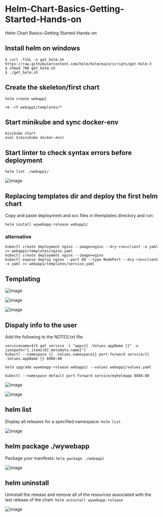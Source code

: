 # Helm-Chart-Basics-Getting-Started-Hands-on
Helm Chart Basics-Getting Started-Hands-on

## Install helm on windows

```
$ curl -fsSL -o get_helm.sh https://raw.githubusercontent.com/helm/helm/main/scripts/get-helm-3
$ chmod 700 get_helm.sh
$ ./get_helm.sh
```

## Create the skeleton/first chart

```
helm create webapp1
```

```
rm -rf webapp1/templates/*
```

## Start minikube and sync docker-env

```
minikube start
eval $(minikube docker-env)
```
## Start linter to check syntax errors before deployment

`helm lint ./webapp1/`

![image](https://user-images.githubusercontent.com/96833570/216052162-2042a3d8-e658-47ab-9fd6-6e70a341e81e.png)


## Replacing templates dir and deploy the first helm chart

Copy and paste deployment and svc files in themplates directory and run:

`helm install wywebapp-release webapp1/`


### alternative

```
kubectl create deployment nginx --image=nginx --dry-run=client -o yaml >> webapp1/templates/nginx.yaml
kubectl create deployment nginx --image=nginx
kubectl expose deploy nginx --port 80 --type NodePort --dry-run=client -o yaml >> webapp1/templates/service.yaml
```

## Templating

![image](https://user-images.githubusercontent.com/96833570/216051343-7ecef42f-c08c-48cb-af44-133e1d3af250.png)

![image](https://user-images.githubusercontent.com/96833570/216051531-9206ffc7-bb87-4c3d-81e1-06b3084008c9.png)

![image](https://user-images.githubusercontent.com/96833570/216051689-2c1edefa-9c71-460f-8731-c91d0a6c2a40.png)


## Dispaly info to the user

Add the following to the NOTES.txt file. 

```
servicename=$(k get service -l "app={{ .Values.appName }}" -o jsonpath="{.items[0].metadata.name}")
kubectl --namespace {{ .Values.namespace}} port-forward service/{{ .Values.appName }} 8888:80
```

`helm upgrade wywebapp-release webapp1/ --values webapp1/values.yaml`

`kubectl --namespace default port-forward service/myhelmapp 8888:80`

![image](https://user-images.githubusercontent.com/96833570/216103208-ee52f2df-d7e5-4382-b9cc-fcdf8222e1c9.png)

![image](https://user-images.githubusercontent.com/96833570/216103923-c448b42e-65ba-4a89-888e-6e1b9314a7c1.png)

## helm list

Display all releases for a specified namespace: `helm list`

![image](https://user-images.githubusercontent.com/96833570/216104849-678704a8-1b26-46be-a682-be878b601dc8.png)




## helm package ./wywebapp

Package your manifests: `helm package ./webapp1`

![image](https://user-images.githubusercontent.com/96833570/216105548-0d403618-1e5f-4e9f-adf1-d09150856fd6.png)


## helm uninstall 

Uninstall the release and remove all of the resources associated with the last release of the chart: `helm uninstall wywebapp-release`

![image](https://user-images.githubusercontent.com/96833570/216105850-2dbd6375-7259-4a0a-bb26-dc821fb932fb.png)







